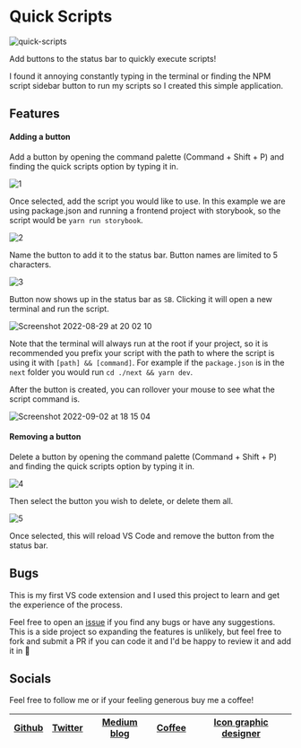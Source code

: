 # Quick Scripts

![quick-scripts](https://user-images.githubusercontent.com/14803518/187287774-bc2ef2bd-94cb-421c-8f33-94b262259ec4.png)

Add buttons to the status bar to quickly execute scripts!

I found it annoying constantly typing in the terminal or finding the NPM script sidebar button to run my scripts so I created this simple application.

## Features

#### Adding a button

Add a button by opening the command palette (Command + Shift + P) and finding the quick scripts option by typing it in.

![1](https://user-images.githubusercontent.com/14803518/187247899-2cf7d571-2c31-4348-9d66-f2d009aa4e75.png)

Once selected, add the script you would like to use. In this example we are using package.json and running a frontend project with storybook, so the script would be `yarn run storybook`.

![2](https://user-images.githubusercontent.com/14803518/187247902-0fb262c4-7020-4203-bfb3-42dbbe0a8a3f.png)

Name the button to add it to the status bar. Button names are limited to 5 characters.

![3](https://user-images.githubusercontent.com/14803518/187247903-aba4a218-dfeb-4dc1-b3d6-3a585b565aa3.png)

Button now shows up in the status bar as `SB`. Clicking it will open a new terminal and run the script.

![Screenshot 2022-08-29 at 20 02 10](https://user-images.githubusercontent.com/14803518/187278153-e2dd233e-1eb8-44c6-ad33-8284bd6da698.png)

Note that the terminal will always run at the root if your project, so it is recommended you prefix your script with the path to where the script is using it with `[path] && [command]`. For example if the `package.json` is in the `next` folder you would run `cd ./next && yarn dev`.

After the button is created, you can rollover your mouse to see what the script command is.

![Screenshot 2022-09-02 at 18 15 04](https://user-images.githubusercontent.com/14803518/188205723-ab8d5db6-190c-4ec3-8660-e4a341f27d5c.png)

#### Removing a button

Delete a button by opening the command palette (Command + Shift + P) and finding the quick scripts option by typing it in.

![4](https://user-images.githubusercontent.com/14803518/187247893-7c14a183-e720-4227-8b34-86f7cefdf1d5.png)

Then select the button you wish to delete, or delete them all.

![5](https://user-images.githubusercontent.com/14803518/187247905-d5d40806-59d0-498e-a36a-5757f46d22c9.png)

Once selected, this will reload VS Code and remove the button from the status bar.

## Bugs

This is my first VS code extension and I used this project to learn and get the experience of the process.

Feel free to open an [issue](https://github.com/puyanwei/quick-scripts-v2/issues) if you find any bugs or have any suggestions. This is a side project so expanding the features is unlikely, but feel free to fork and submit a PR if you can code it and I'd be happy to review it and add it in 🙏

## Socials

Feel free to follow me or if your feeling generous buy me a coffee!

| [Github](https://github.com/puyanwei) | [Twitter](https://twitter.com/therealp_yan) | [Medium blog](https://medium.com/@pyan) | [Coffee](https://www.buymeacoffee.com/puyanwei) | [Icon graphic designer](https://dribbble.com/madebyaaron) |
| ------------------------------------- | ------------------------------------------- | --------------------------------------- | ----------------------------------------------- | --------------------------------------------------------- |
